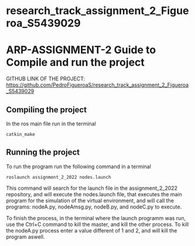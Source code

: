 # research_track_assignment_2_Figueroa_S5439029
# ARP-ASSIGNMENT-2 Guide to Compile and run the project
GITHUB LINK OF THE PROJECT: https://github.com/PedroFigueroaS/research_track_assignment_2_Figueroa_S5439029
## Compiling the project

In the ros main file run in the terminal

```console
catkin_make
```

## Running the project

To run the program run the following command in a terminal

```console
roslaunch assignment_2_2022 nodes.launch 
```
This command will search for the launch file in the assignment_2_2022 repository, and will execute the nodes.launch file, that executes the main program for the simulation of the
virtual environment, and will call the programs: nodeA.py, nodeAmsg.py, nodeB.py, and nodeC.py to execute.

To finish the process, in the terminal where the launch programm was run, use the Ctrl+C command to kill the master, and kill the other process. To kill the nodeA.py process
enter a value different of 1 and 2, and will kill the program aswell.

